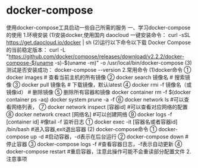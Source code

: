 # docker-compose
使用docker-compose工具启动一些自己所需的服务
一、学习docker-compose的使用
	1.环境安装
		(1)安装docker,使用国内 daocloud 一键安装命令：
			curl -sSL https://get.daocloud.io/docker | sh
		(2)运行以下命令以下载 Docker Compose 的当前稳定版本：
			curl -L "https://github.com/docker/compose/releases/download/v2.2.2/docker-compose-$(uname -s)-$(uname -m)" -o /usr/local/bin/docker-compose
		(3)测试是否安装成功：
			docker-compose --version
	2.常用命令
		(1)docker命令
			① docker images # 查看当前主机的所有镜像
			② docker search 镜像名 # 搜索镜像
			③ docker pull 镜像名 # 下载镜像，默认latest
			④ docker rmi -f 镜像名（或镜像id） # 删除镜像
			⑤ 删除所有容器和镜像
				docker container rm -f $(docker container ps -aq)
				docker system prune -a -f
			⑥ docker network ls	#可以查看网络列表，
			⑦ docker network inspect [容器id] #可以查看对应网络的配置
			⑧ docker network creact [网络名] #可以创建网络
			⑨ docker logs -f [container id] #像tail -f 监听日志
			① docker exec -it [容器名或者容器id] /bin/bash #进入容器,exit退出容器
		(2)	docker-compose命令
			① docker-compose up -d  #启动容器，-d表示在后台运行
			② docker-compose down 	#停止容器
			③ docker-compose logs -f #查看容器日志，-f表示自动更新
			④ docker-compose restart #重启容器，注意此操作可能不会重读部分配置文件
2.注意事项

